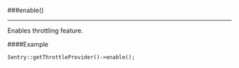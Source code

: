 <a id="enable"></a>
###enable()

----------

Enables throttling feature.

####Example

	Sentry::getThrottleProvider()->enable();